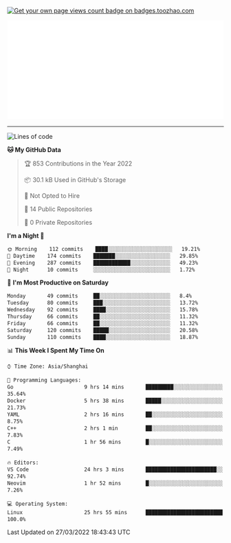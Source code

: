 <p align="left">  
<a href="https://badges.toozhao.com/stats/01FQP76TP6ZBNKKYXKKWX9BGJ8"><img src="https://badges.toozhao.com/badges/01FQP76TP6ZBNKKYXKKWX9BGJ8/blue.svg" alt="Get your own page views count badge on badges.toozhao.com" /></a>
</p>

<p align="right">
<a href="#!"><img src="./calendar.svg" ></a>
</p>

---

<!--START_SECTION:waka-->
![Lines of code](https://img.shields.io/badge/From%20Hello%20World%20I%27ve%20Written-38%20Thousand%20lines%20of%20code-blue)

**🐱 My GitHub Data** 

> 🏆 853 Contributions in the Year 2022
 > 
> 📦 30.1 kB Used in GitHub's Storage 
 > 
> 🚫 Not Opted to Hire
 > 
> 📜 14 Public Repositories 
 > 
> 🔑 0 Private Repositories  
 > 
**I'm a Night 🦉** 

```text
🌞 Morning    112 commits    ████░░░░░░░░░░░░░░░░░░░░░   19.21% 
🌆 Daytime    174 commits    ███████░░░░░░░░░░░░░░░░░░   29.85% 
🌃 Evening    287 commits    ████████████░░░░░░░░░░░░░   49.23% 
🌙 Night      10 commits     ░░░░░░░░░░░░░░░░░░░░░░░░░   1.72%

```
📅 **I'm Most Productive on Saturday** 

```text
Monday       49 commits     ██░░░░░░░░░░░░░░░░░░░░░░░   8.4% 
Tuesday      80 commits     ███░░░░░░░░░░░░░░░░░░░░░░   13.72% 
Wednesday    92 commits     ████░░░░░░░░░░░░░░░░░░░░░   15.78% 
Thursday     66 commits     ██░░░░░░░░░░░░░░░░░░░░░░░   11.32% 
Friday       66 commits     ██░░░░░░░░░░░░░░░░░░░░░░░   11.32% 
Saturday     120 commits    █████░░░░░░░░░░░░░░░░░░░░   20.58% 
Sunday       110 commits    ████░░░░░░░░░░░░░░░░░░░░░   18.87%

```


📊 **This Week I Spent My Time On** 

```text
⌚︎ Time Zone: Asia/Shanghai

💬 Programming Languages: 
Go                       9 hrs 14 mins       █████████░░░░░░░░░░░░░░░░   35.64% 
Docker                   5 hrs 38 mins       █████░░░░░░░░░░░░░░░░░░░░   21.73% 
YAML                     2 hrs 16 mins       ██░░░░░░░░░░░░░░░░░░░░░░░   8.75% 
C++                      2 hrs 1 min         ██░░░░░░░░░░░░░░░░░░░░░░░   7.83% 
C                        1 hr 56 mins        █░░░░░░░░░░░░░░░░░░░░░░░░   7.49%

🔥 Editors: 
VS Code                  24 hrs 3 mins       ███████████████████████░░   92.74% 
Neovim                   1 hr 52 mins        █░░░░░░░░░░░░░░░░░░░░░░░░   7.26%

💻 Operating System: 
Linux                    25 hrs 55 mins      █████████████████████████   100.0%

```


 Last Updated on 27/03/2022 18:43:43 UTC
<!--END_SECTION:waka-->
